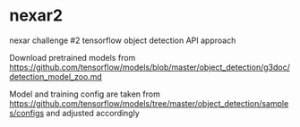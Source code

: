 # nexar2
nexar challenge #2 tensorflow object detection API approach

Download pretrained models from https://github.com/tensorflow/models/blob/master/object_detection/g3doc/detection_model_zoo.md

Model and training config are taken from https://github.com/tensorflow/models/tree/master/object_detection/samples/configs and adjusted accordingly
